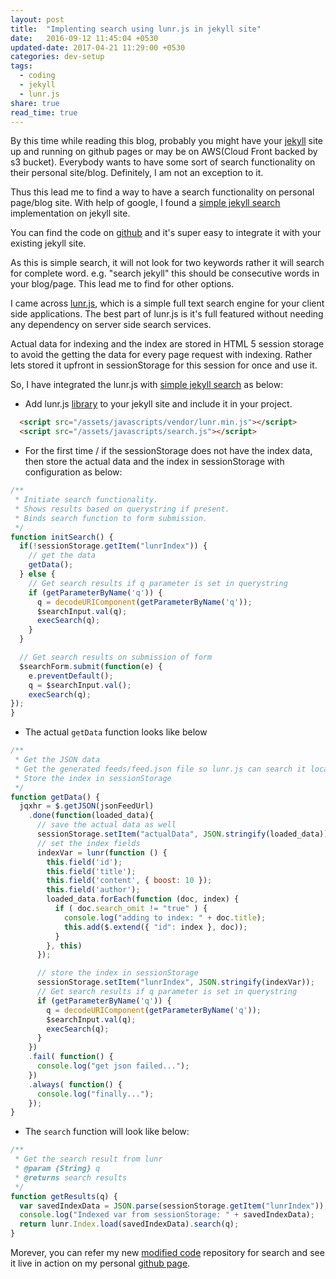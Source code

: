```yaml
---
layout: post
title:  "Implenting search using lunr.js in jekyll site"
date:   2016-09-12 11:45:04 +0530
updated-date: 2017-04-21 11:29:00 +0530
categories: dev-setup
tags:
  - coding
  - jekyll
  - lunr.js
share: true
read_time: true
---
```


By this time while reading this blog, probably you might have your [jekyll] site up and running on github pages or may be on AWS(Cloud Front backed by s3 bucket). Everybody wants to have some sort of search functionality on their personal site/blog. Definitely, I am not an exception to it.

Thus this lead me to find a way to have a search functionality on personal page/blog site. With help of google, I found a [simple jekyll search][simple-search] implementation on jekyll site.

You can find the code on [github][simple-search-code] and it's super easy to integrate it with your existing jekyll site.

As this is simple search, it will not look for two keywords rather it will search for complete word. e.g. "search jekyll" this should be consecutive words in your blog/page. This lead me to find for other options.

I came across [lunr.js][lunr], which is a simple full text search engine for your client side applications. The best part of lunr.js is it's full featured without needing any dependency on server side search services.

Actual data for indexing and the index are stored in HTML 5 session storage to avoid the getting the data for every page request with indexing. Rather lets stored it upfront in sessionStorage for this session for once and use it.

So, I have integrated the lunr.js with [simple jekyll search][simple-search-code] as below:

* Add lunr.js [library][lunr-library] to your jekyll site and include it in your project.

```html
  <script src="/assets/javascripts/vendor/lunr.min.js"></script>
  <script src="/assets/javascripts/search.js"></script>
```

* For the first time / if the sessionStorage does not have the index data, then store the actual data and the index in sessionStorage with configuration as below:

```javascript
/**
 * Initiate search functionality.
 * Shows results based on querystring if present.
 * Binds search function to form submission.
 */
function initSearch() {
  if(!sessionStorage.getItem("lunrIndex")) {
    // get the data
    getData();
  } else {
    // Get search results if q parameter is set in querystring
    if (getParameterByName('q')) {
      q = decodeURIComponent(getParameterByName('q'));
      $searchInput.val(q);
      execSearch(q);
    }
  }

  // Get search results on submission of form
  $searchForm.submit(function(e) {
    e.preventDefault();
    q = $searchInput.val();
    execSearch(q);
});
}
```

* The actual `getData` function looks like below

```javascript
/**
 * Get the JSON data
 * Get the generated feeds/feed.json file so lunr.js can search it locally.
 * Store the index in sessionStorage
 */
function getData() {
  jqxhr = $.getJSON(jsonFeedUrl)
    .done(function(loaded_data){
      // save the actual data as well
      sessionStorage.setItem("actualData", JSON.stringify(loaded_data));
      // set the index fields
      indexVar = lunr(function () {
        this.field('id');
        this.field('title');
        this.field('content', { boost: 10 });
        this.field('author');
        loaded_data.forEach(function (doc, index) {
          if ( doc.search_omit != "true" ) {
            console.log("adding to index: " + doc.title);
            this.add($.extend({ "id": index }, doc));
          }
        }, this)
      });

      // store the index in sessionStorage
      sessionStorage.setItem("lunrIndex", JSON.stringify(indexVar));
      // Get search results if q parameter is set in querystring
      if (getParameterByName('q')) {
        q = decodeURIComponent(getParameterByName('q'));
        $searchInput.val(q);
        execSearch(q);
      }
    })
    .fail( function() {
      console.log("get json failed...");
    })
    .always( function() {
      console.log("finally...");
    });
}
```

* The `search` function will look like below:

```javascript
/**
 * Get the search result from lunr
 * @param {String} q
 * @returns search results
 */
function getResults(q) {
  var savedIndexData = JSON.parse(sessionStorage.getItem("lunrIndex"));
  console.log("Indexed var from sessionStorage: " + savedIndexData);
  return lunr.Index.load(savedIndexData).search(q);
}
```

Morever, you can refer my new [modified code][lunr-search-code] repository for search and see it live in action on my personal [github page][gh-page].


[jekyll]: http://jekyllrb.com/
[simple-search]: http://mathayward.com/jekyll-search/
[simple-search-code]: https://github.com/mathaywarduk/jekyll-search
[lunr]: http://lunrjs.com/
[lunr-library]: https://github.com/olivernn/lunr.js/releases
[lunr-search-code]: https://github.com/RishikeshDarandale/jekyll-search
[gh-page]: https://rishikeshdarandale.github.io/
